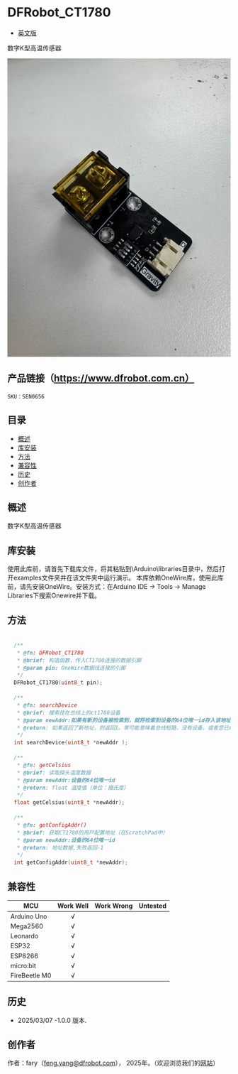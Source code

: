 DFRobot_CT1780
===========================

- [英文版](./README.md)

数字K型高温传感器

![产品效果图片](./resources/images/DFRobot_CT1780.png)


## 产品链接（https://www.dfrobot.com.cn）

    SKU：SEN0656

## 目录

  * [概述](#概述)
  * [库安装](#库安装)
  * [方法](#方法)
  * [兼容性](#兼容性)
  * [历史](#历史)
  * [创作者](#创作者)

## 概述

数字K型高温传感器

## 库安装

使用此库前，请首先下载库文件，将其粘贴到\Arduino\libraries目录中，然后打开examples文件夹并在该文件夹中运行演示。
本库依赖OneWire库，使用此库前，请先安装OneWire。安装方式：在Arduino IDE → Tools → Manage Libraries下搜索Onewire并下载。

## 方法

```C++

  /**
   * @fn: DFRobot_CT1780
   * @brief: 构造函数，传入CT1780连接的数据引脚
   * @param pin: OneWire数据线连接的引脚
   */
  DFRobot_CT1780(uint8_t pin);

  /**
   * @fn: searchDevice
   * @brief: 搜索挂在总线上的ct1780设备
   * @param newAddr:如果有新的设备被检索到，就将检索到设备的64位唯一id存入该地址
   * @return: 如果返回了新地址，则返回1。零可能意味着总线短路，没有设备，或者您已经检索了所有设备。
   */
  int searchDevice(uint8_t *newAddr );

  /**
   * @fn: getCelsius
   * @brief: 读取探头温度数据
   * @param newAddr:设备的64位唯一id
   * @return: float 温度值（单位：摄⽒度）
   */
  float getCelsius(uint8_t *newAddr);
  
  /**
   * @fn: getConfigAddr()
   * @brief: 获取CT1780的⽤⼾配置地址（在ScratchPad中）
   * @param newAddr:设备的64位唯一id
   * @return: 地址数据,失败返回-1
   */
  int getConfigAddr(uint8_t *newAddr);

```
## 兼容性
MCU                | Work Well    | Work Wrong   |   Untested   |
------------------ | :----------: | :----------: | :----------: | 
Arduino Uno        |      √       |              |              |
Mega2560           |      √       |              |              |
Leonardo           |      √       |              |              |
ESP32              |      √       |              |              |
ESP8266            |      √       |              |              |
micro:bit          |      √       |              |              |
FireBeetle M0      |      √       |              |              |

## 历史

- 2025/03/07 -1.0.0 版本.

## 创作者

作者：fary（feng.yang@dfrobot.com）， 2025年。（欢迎浏览我们的[网站](https://www.dfrobot.com/)）





